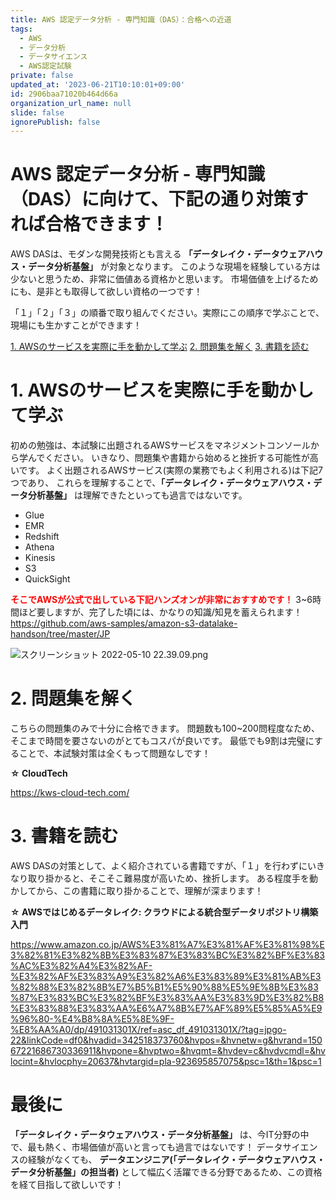 ```yaml
---
title: AWS 認定データ分析 - 専門知識（DAS）：合格への近道
tags:
  - AWS
  - データ分析
  - データサイエンス
  - AWS認定試験
private: false
updated_at: '2023-06-21T10:10:01+09:00'
id: 2906baa71020b464d66a
organization_url_name: null
slide: false
ignorePublish: false
---
```

# AWS 認定データ分析 - 専門知識（DAS）に向けて、下記の通り対策すれば合格できます！
AWS DASは、モダンな開発技術とも言える **「データレイク・データウェアハウス・データ分析基盤」** が対象となります。
このような現場を経験している方は少ないと思うため、非常に価値ある資格かと思います。
市場価値を上げるためにも、是非とも取得して欲しい資格の一つです！

「１」「２」「３」の順番で取り組んでください。実際にこの順序で学ぶことで、現場にも生かすことができます！

[1. AWSのサービスを実際に手を動かして学ぶ](#1-awsのサービスを実際に手を動かして学ぶ)
[2. 問題集を解く](#2-問題集を解く)
[3. 書籍を読む](#3-書籍を読む)

# 1. AWSのサービスを実際に手を動かして学ぶ
初めの勉強は、本試験に出題されるAWSサービスをマネジメントコンソールから学んでください。
いきなり、問題集や書籍から始めると挫折する可能性が高いです。
よく出題されるAWSサービス(実際の業務でもよく利用される)は下記7つであり、
これらを理解することで、**「データレイク・データウェアハウス・データ分析基盤」** は理解できたといっても過言ではないです。

* Glue
* EMR
* Redshift
* Athena
* Kinesis
* S3
* QuickSight

**<font color="Red">そこでAWSが公式で出している下記ハンズオンが非常におすすめです！</font>**
3~6時間ほど要しますが、完了した頃には、かなりの知識/知見を蓄えられます！
https://github.com/aws-samples/amazon-s3-datalake-handson/tree/master/JP

![スクリーンショット 2022-05-10 22.39.09.png](https://qiita-image-store.s3.ap-northeast-1.amazonaws.com/0/263017/841b5a78-5536-6552-6711-34481ebdacff.png)


# 2. 問題集を解く
こちらの問題集のみで十分に合格できます。
問題数も100~200問程度なため、そこまで時間を要さないのがとてもコスパが良いです。
最低でも9割は完璧にすることで、本試験対策は全くもって問題なしです！

**☆ CloudTech**

https://kws-cloud-tech.com/

# 3. 書籍を読む
AWS DASの対策として、よく紹介されている書籍ですが、「１」を行わずにいきなり取り掛かると、そこそこ難易度が高いため、挫折します。
ある程度手を動かしてから、この書籍に取り掛かることで、理解が深まります！

**☆ AWSではじめるデータレイク: クラウドによる統合型データリポジトリ構築入門** 

https://www.amazon.co.jp/AWS%E3%81%A7%E3%81%AF%E3%81%98%E3%82%81%E3%82%8B%E3%83%87%E3%83%BC%E3%82%BF%E3%83%AC%E3%82%A4%E3%82%AF-%E3%82%AF%E3%83%A9%E3%82%A6%E3%83%89%E3%81%AB%E3%82%88%E3%82%8B%E7%B5%B1%E5%90%88%E5%9E%8B%E3%83%87%E3%83%BC%E3%82%BF%E3%83%AA%E3%83%9D%E3%82%B8%E3%83%88%E3%83%AA%E6%A7%8B%E7%AF%89%E5%85%A5%E9%96%80-%E4%B8%8A%E5%8E%9F-%E8%AA%A0/dp/491031301X/ref=asc_df_491031301X/?tag=jpgo-22&linkCode=df0&hvadid=342518373760&hvpos=&hvnetw=g&hvrand=15067221686730336911&hvpone=&hvptwo=&hvqmt=&hvdev=c&hvdvcmdl=&hvlocint=&hvlocphy=20637&hvtargid=pla-923695857075&psc=1&th=1&psc=1

# 最後に
**「データレイク・データウェアハウス・データ分析基盤」** は、今IT分野の中で、最も熱く、市場価値が高いと言っても過言ではないです！
データサイエンスの経験がなくても、 **データエンジニア(「データレイク・データウェアハウス・データ分析基盤」の担当者)** として幅広く活躍できる分野であるため、この資格を経て目指して欲しいです！
